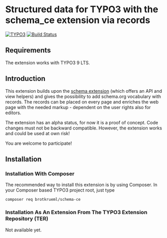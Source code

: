 # Structured data for TYPO3 with the schema_ce extension via records

[![TYPO3](https://img.shields.io/badge/TYPO3-9%20LTS-orange.svg)](https://typo3.org/)
[![Build Status](https://travis-ci.org/brotkrueml/schema-ce.svg?branch=master)](https://travis-ci.org/brotkrueml/schema-ce)

## Requirements

The extension works with TYPO3 9 LTS.


## Introduction

This extension builds upon the [schema extension](https://github.com/brotkrueml/schema) (which 
offers an API and view helpers) and gives the possibility to add schema.org vocabulary with records.
The records can be placed on every page and enriches the web page with
the needed markup - dependent on the user rights also for editors.

The extension has an alpha status, for now it is a proof of concept.
Code changes must not be backward compatible. However, the extension works
and could be used at own risk!

You are welcome to participate!


## Installation

### Installation With Composer

The recommended way to install this extension is by using Composer. In your Composer based TYPO3 project root, just type

    composer req brotkrueml/schema-ce

### Installation As An Extension From The TYPO3 Extension Repository (TER)

Not available yet.
